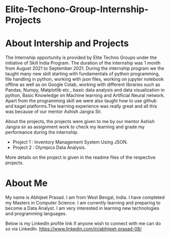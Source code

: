 # Elite-Techono-Group-Internship-Projects

# About Intership and Projects
The Internship opportunity is provided by Elite Techno Groups under the initiative of Skill India Program. The duration of the internship was 1 month from August 2021 to September 2021. During the internship program we  the taught many new skill starting with fundamentals of python programming, file handling in python, working with json files, working on jupyter notebook offline as well as  on Google Colab, working with different libraries such as Pandas, Numpy, Matplotlib etc., basic data analysis and data visualization in python, Basic Knowledge on Machine learning and  Artificial Neural network. Apart from the programming skill we were also taught how to use github and kagel platforms.The learning experience was really great and all this was because of our mentor Ashish Jangra Sir.

About the projects, the projects were given to me by our mentor Ashish Jangra sir  as assignment work to check my learning and grade my performance during the internship.
- Project 1 : Inventory Management System Using JSON.
- Project 2 : Olympics Data Analysis.

More details on the project is given in the readme files of the respective projects.

# About Me
My name is Abhijeet Prasad. I am from West Bengal, India. I have completed my Masters in Computer Science. I am currently learning and preparing to become a Data Analyst. I am very interested in learning new technologies and programming languages.

Below is my LinkedIn profile link if anyone wish to connect with me can do so via LinkedIn.
https://www.linkedin.com/in/abhijeet-prasad-08/
